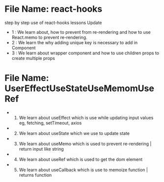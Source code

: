 # File Name: react-hooks
step by step use of react-hooks lessons Update 

- 1 : We learn about, how to prevent from re-rendering and how to use React.memo to prevent re-rendering.
- 2 : We learn the why adding unique key is necessary to add in Component
- 3 : We learn about wrapper component and how to use children props to create multiple props


# File Name: UserEffectUseStateUseMemomUseRef

- 1. We learn about useEffect which is use while updating input values eg, fetching, setTimeout, axios
- 2. We learn about useState which we use to update state
- 3. We learn about useMemo which is used to prevent re-rendering | return input like string
- 4. We learn about useRef which is used to get the dom element
- 5. We learn about useCallback which is use to memoize function | returns function 